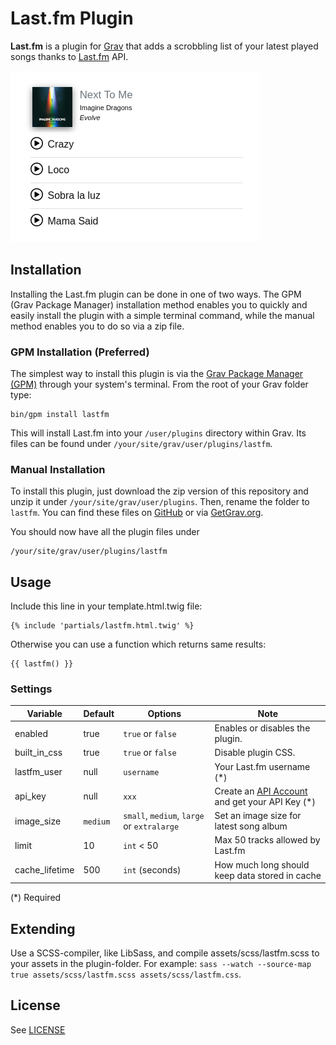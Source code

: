 # Last.fm Plugin

**Last.fm** is a plugin for [Grav](http://github.com/getgrav/grav) that adds a scrobbling list of your latest played songs thanks to [Last.fm](https://last.fm) API.

![](screenshot.png)

## Installation

Installing the Last.fm plugin can be done in one of two ways. The GPM (Grav Package Manager) installation method enables you to quickly and easily install the plugin with a simple terminal command, while the manual method enables you to do so via a zip file.

### GPM Installation (Preferred)

The simplest way to install this plugin is via the [Grav Package Manager (GPM)](http://learn.getgrav.org/advanced/grav-gpm) through your system's terminal. From the root of your Grav folder type:

    bin/gpm install lastfm

This will install Last.fm into your `/user/plugins` directory within Grav. Its files can be found under `/your/site/grav/user/plugins/lastfm`.

### Manual Installation

To install this plugin, just download the zip version of this repository and unzip it under `/your/site/grav/user/plugins`. Then, rename the folder to `lastfm`. You can find these files on [GitHub](https://github.com/ayozehd/lastfm) or via [GetGrav.org](http://getgrav.org/downloads/plugins#extras).

You should now have all the plugin files under

    /your/site/grav/user/plugins/lastfm


## Usage

Include this line in your template.html.twig file:
```
{% include 'partials/lastfm.html.twig' %}
```

Otherwise you can use a function which returns same results:
```
{{ lastfm() }}
```

### Settings

| Variable | Default | Options | Note |
|----------|---------|-------------------------------------------------|-----------------------------------------------------------------------|
| enabled | true | `true` or `false` | Enables or disables the plugin. |
| built_in_css | true | `true` or `false` | Disable plugin CSS. |
| lastfm_user | null | `username` | Your Last.fm username (*) |
| api_key | null | `xxx` | Create an [API Account](https://www.last.fm/api/account/create) and get your API Key (*) |
| image_size | `medium` | `small`, `medium`, `large`  or `extralarge` | Set an image size for latest song album |
| limit | 10 | `int` < 50 | Max 50 tracks allowed by Last.fm |
| cache_lifetime | 500 | `int` (seconds) | How much long should keep data stored in cache |

(*) Required

## Extending

Use a SCSS-compiler, like LibSass, and compile assets/scss/lastfm.scss to your assets in the plugin-folder. For example: `sass --watch --source-map true assets/scss/lastfm.scss assets/scss/lastfm.css`.

## License

See [LICENSE](LICENSE)